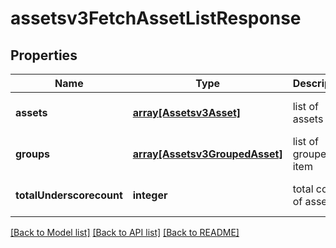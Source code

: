 # assetsv3FetchAssetListResponse

## Properties
Name | Type | Description | Notes
------------ | ------------- | ------------- | -------------
**assets** | [**array[Assetsv3Asset]**](Assetsv3Asset.md) | list of assets | [optional] [default to null]
**groups** | [**array[Assetsv3GroupedAsset]**](Assetsv3GroupedAsset.md) | list of grouped item | [optional] [default to null]
**totalUnderscorecount** | **integer** | total count of assets | [optional] [default to null]

[[Back to Model list]](../README.md#documentation-for-models) [[Back to API list]](../README.md#documentation-for-api-endpoints) [[Back to README]](../README.md)


